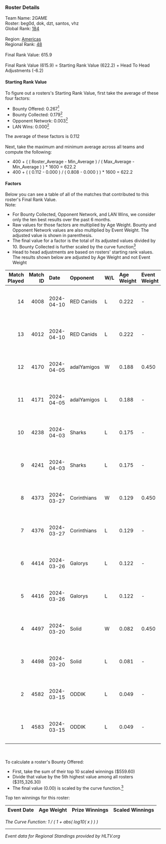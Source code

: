 ### Roster Details<br />
Team Name: 2GAME<br />
Roster: beg0d, dok, dzt, santos, vhz<br />
Global Rank: [184](../../standings_global_2024_09_04.md)<br />
<br />
Region: [Americas]( ../../standings_americas_2024_09_04.md)<br />
Regional Rank: [48]( ../../standings_americas_2024_09_04.md)<br />
<br />
Final Rank Value:  615.9<br />
<br />
Final Rank Value (615.9) = Starting Rank Value (622.2) + Head To Head Adjustments (-6.2)<br />

#### Starting Rank Value<br />
To figure out a rosters's Starting Rank Value, first take the average of these four factors:<br />
- Bounty Offered: 0.267[<sup>1</sup>](#table2)
- Bounty Collected: 0.179[<sup>2</sup>](#table1)
- Opponent Network: 0.003[<sup>2</sup>](#table1)
- LAN Wins: 0.000[<sup>2</sup>](#table1)

The average of these factors is 0.112<br />
<br />
Next, take the maximum and minimum average across all teams and compute the following:<br />
- 400 + ( ( Roster_Average - Min_Average ) / ( Max_Average - Min_Average ) ) * 1600 = 622.2
- 400 + ( ( 0.112 - 0.000 ) / ( 0.808 - 0.000 ) ) * 1600 = 622.2


#### Factors<br />
Below you can see a table of all of the matches that contributed to this roster's Final Rank Value.<br />
Note:<br />

- For Bounty Collected, Opponent Network, and LAN Wins, we consider only the ten best results over the past 6 months.
- Raw values for those factors are multiplied by Age Weight. Bounty and Opponent Network values are also multiplied by Event Weight. The adjusted value is shown in parenthesis.
- The final value for a factor is the total of its adjusted values divided by 10. Bounty Collected is further scaled by the curve function[<sup>3</sup>](#curveFunction)
- Head to head adjustments are based on rosters' starting rank values. The results shown below are adjusted by Age Weight and not Event Weight
<span id="table1"></span><br />


| Match Played | Match ID | Date       | Opponent    | W/L | Age Weight | Event Weight | Bounty Collected | Opponent Network | LAN Wins  | H2H Adj. | Roster                       |
| -: | -: | :- | :- | :- | :- | :- | :- | :- | :- | -: | :- |
|           14 |     4008 | 2024-04-10 | RED Canids  | L   | 0.222      | -            | -                | -                | -         |    -0.72 | beg0d, dok, dzt, santos, vhz |
|           13 |     4012 | 2024-04-10 | RED Canids  | L   | 0.222      | -            | -                | -                | -         |    -0.73 | beg0d, dok, dzt, santos, vhz |
|           12 |     4170 | 2024-04-05 | adalYamigos | W   | 0.188      | 0.450        | 0.000 (0.000)    | 0.022 (0.002)    | 0 (0.000) |     2.37 | beg0d, dok, dzt, santos, vhz |
|           11 |     4171 | 2024-04-05 | adalYamigos | L   | 0.188      | -            | -                | -                | -         |    -3.61 | beg0d, dok, dzt, santos, vhz |
|           10 |     4238 | 2024-04-03 | Sharks      | L   | 0.175      | -            | -                | -                | -         |    -0.41 | beg0d, dok, dzt, santos, vhz |
|            9 |     4241 | 2024-04-03 | Sharks      | L   | 0.175      | -            | -                | -                | -         |    -0.42 | beg0d, dok, dzt, santos, vhz |
|            8 |     4373 | 2024-03-27 | Corinthians | W   | 0.129      | 0.450        | 0.000 (0.000)    | 0.026 (0.001)    | 0 (0.000) |     1.31 | beg0d, dok, dzt, santos, vhz |
|            7 |     4376 | 2024-03-27 | Corinthians | L   | 0.129      | -            | -                | -                | -         |    -2.77 | beg0d, dok, dzt, santos, vhz |
|            6 |     4414 | 2024-03-26 | Galorys     | L   | 0.122      | -            | -                | -                | -         |    -1.27 | beg0d, dok, dzt, santos, vhz |
|            5 |     4416 | 2024-03-26 | Galorys     | L   | 0.122      | -            | -                | -                | -         |    -1.28 | beg0d, dok, dzt, santos, vhz |
|            4 |     4497 | 2024-03-20 | Solid       | W   | 0.082      | 0.450        | 0.007 (0.000)    | 0.718 (0.026)    | 0 (0.000) |     2.02 | beg0d, dok, dzt, santos, vhz |
|            3 |     4498 | 2024-03-20 | Solid       | L   | 0.081      | -            | -                | -                | -         |    -0.55 | beg0d, dok, dzt, santos, vhz |
|            2 |     4582 | 2024-03-15 | ODDIK       | L   | 0.049      | -            | -                | -                | -         |    -0.07 | beg0d, dok, dzt, santos, vhz |
|            1 |     4583 | 2024-03-15 | ODDIK       | L   | 0.049      | -            | -                | -                | -         |    -0.07 | beg0d, dok, dzt, santos, vhz |

<br />
<span id="table2"></span><br />
To calculate a roster's Bounty Offered:<br />

- First, take the sum of their top 10 scaled winnings ($559.60)
- Divide that value by the 5th highest value among all rosters ($315,326.30)
- The final value (0.00) is scaled by the curve function.[<sup>3</sup>](#curveFunction)

Top ten winnings for this roster:<br />

| Event Date | Age Weight | Prize Winnings | Scaled Winnings |
| :- | -: | :- | :- |


<span id="curveFunction"></span>_The Curve Function: 1 / ( 1 + abs( log10( x ) ) )_<br />

---
_Event data for Regional Standings provided by HLTV.org_<br />
